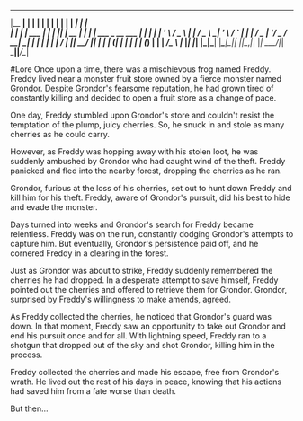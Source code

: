   _______ _            _          _   _           _   ______                  _   
 |__   __| |          | |        | | | |         | | |  ____|                | |  
    | |  | |__   ___  | |     ___| |_| |__   __ _| | | |__ ___  _ __ ___  ___| |_ 
    | |  | '_ \ / _ \ | |    / _ \ __| '_ \ / _` | | |  __/ _ \| '__/ _ \/ __| __|
    | |  | | | |  __/ | |___|  __/ |_| | | | (_| | | | | | (_) | | |  __/\__ \ |_ 
    |_|  |_| |_|\___| |______\___|\__|_| |_|\__,_|_| |_|  \___/|_|  \___||___/\__|
                                                                                  
#Lore
Once upon a time, there was a mischievous frog named Freddy. 
Freddy lived near a monster fruit store owned by a fierce monster named Grondor. 
Despite Grondor's fearsome reputation, he had grown tired of constantly killing and decided to open a fruit store as a change of pace.

One day, Freddy stumbled upon Grondor's store and couldn't resist the temptation of the plump, juicy cherries. 
So, he snuck in and stole as many cherries as he could carry.

However, as Freddy was hopping away with his stolen loot, he was suddenly ambushed by Grondor who had caught wind of the theft. 
Freddy panicked and fled into the nearby forest, dropping the cherries as he ran.

Grondor, furious at the loss of his cherries, set out to hunt down Freddy and kill him for his theft. 
Freddy, aware of Grondor's pursuit, did his best to hide and evade the monster.

Days turned into weeks and Grondor's search for Freddy became relentless. 
Freddy was on the run, constantly dodging Grondor's attempts to capture him. 
But eventually, Grondor's persistence paid off, and he cornered Freddy in a clearing in the forest.

Just as Grondor was about to strike, Freddy suddenly remembered the cherries he had dropped. 
In a desperate attempt to save himself, Freddy pointed out the cherries and offered to retrieve them for Grondor. 
Grondor, surprised by Freddy's willingness to make amends, agreed.

As Freddy collected the cherries, he noticed that Grondor's guard was down. 
In that moment, Freddy saw an opportunity to take out Grondor and end his pursuit once and for all. 
With lightning speed, Freddy ran to a shotgun that dropped out of the sky and shot Grondor, killing him in the process.

Freddy collected the cherries and made his escape, free from Grondor's wrath. 
He lived out the rest of his days in peace, knowing that his actions had saved him from a fate worse than death.

But then...